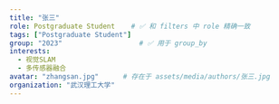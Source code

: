 ```yaml
---
title: "张三"
role: Postgraduate Student    # ✅ 和 filters 中 role 精确一致
tags: ["Postgraduate Student"]
group: "2023"                   # ✅ 用于 group_by
interests:
  - 视觉SLAM
  - 多传感器融合
avatar: "zhangsan.jpg"      # 存在于 assets/media/authors/张三.jpg
organization: "武汉理工大学"
---
```

